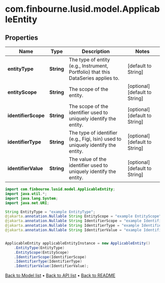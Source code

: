 # com.finbourne.lusid.model.ApplicableEntity

## Properties

Name | Type | Description | Notes
------------ | ------------- | ------------- | -------------
**entityType** | **String** | The type of entity (e.g., Instrument, Portfolio) that this DataSeries applies to. | [default to String]
**entityScope** | **String** | The scope of the entity. | [optional] [default to String]
**identifierScope** | **String** | The scope of the identifier used to uniquely identify the entity. | [optional] [default to String]
**identifierType** | **String** | The type of identifier (e.g., Figi, Isin) used to uniquely identify the entity. | [optional] [default to String]
**identifierValue** | **String** | The value of the identifier used to uniquely identify the entity. | [optional] [default to String]

```java
import com.finbourne.lusid.model.ApplicableEntity;
import java.util.*;
import java.lang.System;
import java.net.URI;

String EntityType = "example EntityType";
@jakarta.annotation.Nullable String EntityScope = "example EntityScope";
@jakarta.annotation.Nullable String IdentifierScope = "example IdentifierScope";
@jakarta.annotation.Nullable String IdentifierType = "example IdentifierType";
@jakarta.annotation.Nullable String IdentifierValue = "example IdentifierValue";


ApplicableEntity applicableEntityInstance = new ApplicableEntity()
    .EntityType(EntityType)
    .EntityScope(EntityScope)
    .IdentifierScope(IdentifierScope)
    .IdentifierType(IdentifierType)
    .IdentifierValue(IdentifierValue);
```


[Back to Model list](../README.md#documentation-for-models) &#8226; [Back to API list](../README.md#documentation-for-api-endpoints) &#8226; [Back to README](../README.md)
